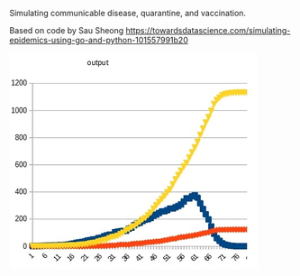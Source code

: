 Simulating communicable disease, quarantine, and vaccination. 

Based on code by Sau Sheong
https://towardsdatascience.com/simulating-epidemics-using-go-and-python-101557991b20

![](graph.jpg)